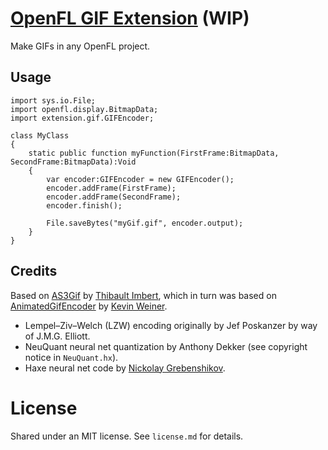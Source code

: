 # [OpenFL GIF Extension](https://github.com/steverichey/openfl-gif) (WIP)

Make GIFs in any OpenFL project.

## Usage

````
import sys.io.File;
import openfl.display.BitmapData;
import extension.gif.GIFEncoder;

class MyClass
{
	static public function myFunction(FirstFrame:BitmapData, SecondFrame:BitmapData):Void
	{
		var encoder:GIFEncoder = new GIFEncoder();
		encoder.addFrame(FirstFrame);
		encoder.addFrame(SecondFrame);
		encoder.finish();
		
		File.saveBytes("myGif.gif", encoder.output);
	}
}
````

## Credits

Based on [AS3Gif](https://code.google.com/p/as3gif/) by [Thibault Imbert](https://github.com/thibaultimbert), which in turn was based on [AnimatedGifEncoder](http://www.java2s.com/Code/Java/2D-Graphics-GUI/AnimatedGifEncoder.htm) by [Kevin Weiner](http://www.fmsware.com/stuff/gif.html).

* Lempel–Ziv–Welch (LZW) encoding originally by Jef Poskanzer by way of J.M.G. Elliott.
* NeuQuant neural net quantization by Anthony Dekker (see copyright notice in `NeuQuant.hx`).
* Haxe neural net code by [Nickolay Grebenshikov](https://github.com/ngrebenshikov/HaxeNeuQuant).

# License

Shared under an MIT license. See `license.md` for details.